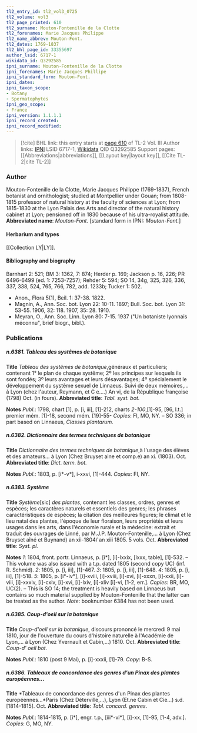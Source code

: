 ```yaml
---
tl2_entry_id: tl2_vol3_0725
tl2_volume: vol3
tl2_page_printed: 610
tl2_surname: Mouton-Fontenille de la Clotte
tl2_forenames: Marie Jacques Philippe
tl2_name_abbrev: Mouton-Font.
tl2_dates: 1769-1837
tl2_bhl_page_id: 33355697
author_lsid: 6717-1
wikidata_id: Q3292585
ipni_surname: Mouton-Fontenille de la Clotte
ipni_forenames: Marie Jacques Phillipe
ipni_standard_form: Mouton-Font.
ipni_dates: 
ipni_taxon_scope: 
- Botany
- Spermatophytes
ipni_geo_scope: 
- France
ipni_version: 1.1.1.1
ipni_record_created: 
ipni_record_modified:
---
```


> [!cite] BHL link: this entry starts at [page 610](https://www.biodiversitylibrary.org/page/33355697) of TL-2 Vol. III
> Author links: [IPNI](https://www.ipni.org/a/6717-1) LSID 6717-1, [Wikidata](https://www.wikidata.org/wiki/Q3292585) QID Q3292585
> Support pages: [[Abbreviations|abbreviations]], [[Layout key|layout key]], [[Cite TL-2|cite TL-2]]

### Author

Mouton-Fontenille de la Clotte, Marie Jacques Philippe (1769-1837), French botanist and ornithologist; studied at Montpellier under Gouan; from 1808-1815 professor of natural history at the faculty of sciences at Lyon; from 1815-1830 at the Lyon Palais des Arts and director of the natural history cabinet at Lyon; pensioned off in 1830 because of his ultra-royalist attitude. 
**Abbreviated name**: *Mouton-Font.* \[standard form in IPNI: *Mouton-Font.*\]

#### Herbarium and types

[[Collection LY|LY]].

#### Bibliography and biography

Barnhart 2: 521; BM 3: 1362, 7: 874; Herder p. 169; Jackson p. 16, 226; PR 6496-6499 (ed. 1: 7253-7257); Rehder 5: 594; SO 14, 34g, 325, 326, 336, 337, 338, 524, 765, 766, 782, add. 1233b; Tucker 1: 502.
- Anon., Flora 5(1), Beil. 1: 37-38. 1822.
- Magnin, A., Ann. Soc. bot. Lyon 22: 10-11. 1897; Bull. Soc. bot. Lyon 31: 53-55. 1906, 32: 118. 1907, 35: 28. 1910.
- Meyran, O., Ann. Soc. Linn. Lyon 80: 7-15. 1937 ("Un botaniste lyonnais méconnu", brief biogr., bibl.).

### Publications

##### n.6381. Tableau des systêmes de botanique

**Title**
*Tableau des systêmes de botanique*,généraux et particuliers; contenant 1° le plan de chaque systême; 2º les principes sur lesquels ils sont fondés; 3º leurs avantages et leurs désavantages; 4º spécialement le développement du systême sexuel de Linnaeus. Suivi de deux mémoires,... à Lyon (chez l'auteur, Reymann, et C e....) An vi, de la République françoise (1798) Oct. (in fours).
**Abbreviated title**: *Tabl. syst. bot.*

**Notes**
*Publ*.: 1798, chart \[1\], p. \[i, iii\], \[1\]-212, charts *2-100*,\[1\]-95, \[96, l.t.\] premier mém. \[1\]-18, second mém. \[19\]-55- *Copies*: FI, MO, NY. – SO 336; in part based on Linnaeus, *Classes plantarum.*

##### n.6382. Dictionnaire des termes techniques de botanique

**Title**
*Dictionnaire des termes techniques de botanique*,à l'usage des élèves et des amateurs... à Lyon (Chez Bruyset aine et comp.e) an xi. (1803). Oct.
**Abbreviated title**: *Dict. term. bot.*

**Notes**
*Publ*.: 1803, p. \[i\*-v\*\], i-xxvi, \[1\]-444. *Copies*: FI, NY.

##### n.6383. Système

**Title**
*Système*\[sic\] *des plantes*, contenant les classes, ordres, genres et espèces; les caractères naturels et essentiels des genres; les phrases caractéristiques de espèces; la citation des meilleures figures; le climat et le lieu natal des plantes, l'époque de leur floraison, leurs propriétés et leurs usages dans les arts, dans l'économie rurale et la médecine: extrait et traduit des ouvrages de Linné, par M.J.P. Mouton-Fontenille,... à Lyon (Chez Bruyset aîné et Buynand) an xii-1804/ an xiii 1805. 5 vols. Oct.
**Abbreviated title**: *Syst. pl.*

**Notes**
*1*: 1804, front. portr. Linnaeus, p. \[i\*\], \[i\]-lxxix, \[lxxx, table\], \[1\]-532. – This volume was also issued with a t.p. dated 1805 (second copy UC) (inf. R. Schmid).
*2*: 1805, p. \[i, iii\], \[1\]-467.
*3*: 1805, p. \[i, iii\], \[1\]-648.
*4*: 1805, p. \[i, iii\], \[1\]-518.
*5*: 1805, p. \[i\*-iv\*\], \[i\]-xviii, \[i\]-xviii, \[i\]-xvi, \[i\]-xxxn, \[i\]-xxii, \[i\]-viii, \[i\]-xxxiv, \[i\]-cxiv, \[i\]-xvi, \[i\]-lxiv, \[i\]-xliv \[i\]-vi, \[1-2, err.\].
*Copies*: BR, MO, UC(2). – This is SO 14; the treatment is heavily based on Linnaeus but contains so much material supplied by Mouton-Fontenille that the latter can be treated as the author.
*Note*: booknumber 6384 has not been used.

##### n.6385. Coup-d'oeil sur la botanique

**Title**
*Coup-d'oeil sur la botanique*, discours prononcé le mercredi 9 mai 1810, jour de l'ouverture du cours d'histoire naturelle à l'Académie de Lyon,... à Lyon (Chez Yvernault et Cabin,...) 1810. Oct.
**Abbreviated title**: *Coup-d' oeil bot.*

**Notes**
*Publ*.: 1810 (post 9 Mai), p. \[i\]-xxxii, \[1\]-79. *Copy*: B-S.

##### n.6386. Tableaux de concordance des genres d'un Pinax des plantes européennes...

**Title**
*Tableaux de concordance des genres d'un Pinax des plantes européennes...*Paris (Chez Déterville,...), Lyon (Et.ne Cabin et Cie...) s.d. \[1814-1815\]. Oct.
**Abbreviated title**: *Tabl. concord. genres*.

**Notes**
*Publ*.: 1814-1815, p. \[i\*\], engr. t.p., \[iii\*-vi\*\], \[i\]-xx, \[1\]-95, \[1-4, adv.\]. *Copies*: G, MO, NY.

